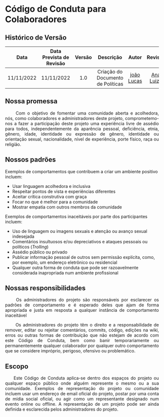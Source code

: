 # Código de Conduta para Colaboradores

## <a>Histórico de Versão</a>
|Data|Data Prevista de Revisão|Versão|Descrição|Autor|Revisor|
| :----------: |:-----------:| :------: | :-----------: | :---------: |:---------: |
|11/11/2022|11/11/2022|1.0|Criação do Documento de Políticas| [joão Lucas](https://github.com/HacKairos) | [Ana Luiza](https://github.com/AnHoff) |

## <a>Nossa promessa</a>
<p align = "justify"> &emsp;&emsp; Com o objetivo de fomentar uma comunidade aberta e acolhedora, nós, como colaboradores e administradores deste projeto, comprometemo-nos a fazer a participação deste projeto uma experiência livre de assédio para todos, independentemente da aparência pessoal, deficiência, etnia, gênero, idade, identidade ou expressão de gênero, identidade ou orientação sexual, nacionalidade, nível de experiência, porte físico, raça ou religião.</p>


## <a>Nossos padrões</a>

Exemplos de comportamentos que contribuem a criar um ambiente positivo incluem:

* Usar linguagem acolhedora e inclusiva
* Respeitar pontos de vista e experiências diferentes
* Aceitar crítica construtiva com graça
* Focar no que é melhor para a comunidade
* Mostrar empatia com outros membros da comunidade

Exemplos de comportamentos inaceitáveis por parte dos participantes incluem:

* Uso de linguagem ou imagens sexuais e atenção ou avanço sexual indesejada
* Comentários insultuosos e/ou depreciativos e ataques pessoais ou políticos (*Trolling*)
* Assédio público ou privado
* Publicar informação pessoal de outros sem permissão explícita, como, por exemplo, um endereço eletrônico ou residencial
* Qualquer outra forma de conduta que pode ser razoavelmente considerada inapropriada num ambiente profissional

## <a>Nossas responsibilidades</a>

<p align = "justify"> &emsp;&emsp; Os administradores do projeto são responsáveis por esclarecer os padrões de comportamento e é esperado deles que ajam de forma apropriada e justa em resposta a qualquer instância de comportamento inaceitável</p>

<p align = "justify"> &emsp;&emsp; Os administradores do projeto têm o direito e a responsabilidade de
remover, editar ou rejeitar comentários, commits, código, edições na wiki, erros ou outras formas de contribuição que não estejam de acordo com este Código de Conduta, bem como banir temporariamente ou
permanentemente qualquer colaborador por qualquer outro comportamento que se considere impróprio, perigoso, ofensivo ou problemático.</p>

## <a>Escopo</a>

<p align = "justify"> &emsp;&emsp;Este Código de Conduta aplica-se dentro dos espaços do projeto ou qualquer espaço público onde alguém represente o mesmo ou a sua comunidade. Exemplos de representação do projeto ou comunidade incluem usar um endereço de email oficial do projeto, postar por uma conta de
mídia social oficial, ou agir como um representante designado num evento online ou offline. A representação de um projeto pode ser ainda definida e esclarecida pelos administradores do projeto.</p>

